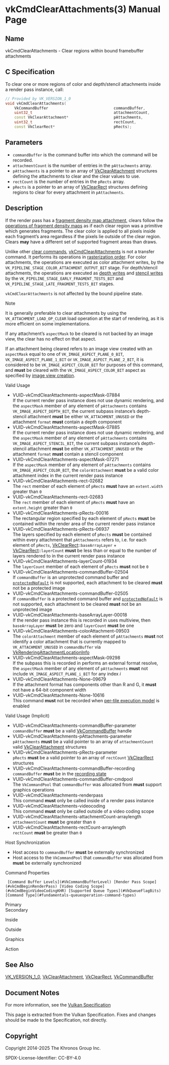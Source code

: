 # vkCmdClearAttachments(3) Manual Page

## Name

vkCmdClearAttachments - Clear regions within bound framebuffer attachments



## [](#_c_specification)C Specification

To clear one or more regions of color and depth/stencil attachments inside a render pass instance, call:

```c++
// Provided by VK_VERSION_1_0
void vkCmdClearAttachments(
    VkCommandBuffer                             commandBuffer,
    uint32_t                                    attachmentCount,
    const VkClearAttachment*                    pAttachments,
    uint32_t                                    rectCount,
    const VkClearRect*                          pRects);
```

## [](#_parameters)Parameters

- `commandBuffer` is the command buffer into which the command will be recorded.
- `attachmentCount` is the number of entries in the `pAttachments` array.
- `pAttachments` is a pointer to an array of [VkClearAttachment](https://registry.khronos.org/vulkan/specs/latest/man/html/VkClearAttachment.html) structures defining the attachments to clear and the clear values to use.
- `rectCount` is the number of entries in the `pRects` array.
- `pRects` is a pointer to an array of [VkClearRect](https://registry.khronos.org/vulkan/specs/latest/man/html/VkClearRect.html) structures defining regions to clear for every attachment in `pAttachments`.

## [](#_description)Description

If the render pass has a [fragment density map attachment](https://registry.khronos.org/vulkan/specs/latest/html/vkspec.html#renderpass-fragmentdensitymapattachment), clears follow the [operations of fragment density maps](https://registry.khronos.org/vulkan/specs/latest/html/vkspec.html#fragmentdensitymapops) as if each clear region was a primitive which generates fragments. The clear color is applied to all pixels inside each fragment’s area regardless if the pixels lie outside of the clear region. Clears **may** have a different set of supported fragment areas than draws.

Unlike other [clear commands](https://registry.khronos.org/vulkan/specs/latest/html/vkspec.html#clears), [vkCmdClearAttachments](https://registry.khronos.org/vulkan/specs/latest/man/html/vkCmdClearAttachments.html) is not a transfer command. It performs its operations in [rasterization order](https://registry.khronos.org/vulkan/specs/latest/html/vkspec.html#primsrast-order). For color attachments, the operations are executed as color attachment writes, by the `VK_PIPELINE_STAGE_COLOR_ATTACHMENT_OUTPUT_BIT` stage. For depth/stencil attachments, the operations are executed as [depth writes](https://registry.khronos.org/vulkan/specs/latest/html/vkspec.html#fragops-depth) and [stencil writes](https://registry.khronos.org/vulkan/specs/latest/html/vkspec.html#fragops-stencil) by the `VK_PIPELINE_STAGE_EARLY_FRAGMENT_TESTS_BIT` and `VK_PIPELINE_STAGE_LATE_FRAGMENT_TESTS_BIT` stages.

`vkCmdClearAttachments` is not affected by the bound pipeline state.

Note

It is generally preferable to clear attachments by using the `VK_ATTACHMENT_LOAD_OP_CLEAR` load operation at the start of rendering, as it is more efficient on some implementations.

If any attachment’s `aspectMask` to be cleared is not backed by an image view, the clear has no effect on that aspect.

If an attachment being cleared refers to an image view created with an `aspectMask` equal to one of `VK_IMAGE_ASPECT_PLANE_0_BIT`, `VK_IMAGE_ASPECT_PLANE_1_BIT` or `VK_IMAGE_ASPECT_PLANE_2_BIT`, it is considered to be `VK_IMAGE_ASPECT_COLOR_BIT` for purposes of this command, and **must** be cleared with the `VK_IMAGE_ASPECT_COLOR_BIT` aspect as specified by [image view creation](https://registry.khronos.org/vulkan/specs/latest/html/vkspec.html#image-views-plane-promotion).

Valid Usage

- [](#VUID-vkCmdClearAttachments-aspectMask-07884)VUID-vkCmdClearAttachments-aspectMask-07884  
  If the current render pass instance does not use dynamic rendering, and the `aspectMask` member of any element of `pAttachments` contains `VK_IMAGE_ASPECT_DEPTH_BIT`, the current subpass instance’s depth-stencil attachment **must** be either `VK_ATTACHMENT_UNUSED` or the attachment `format` **must** contain a depth component
- [](#VUID-vkCmdClearAttachments-aspectMask-07885)VUID-vkCmdClearAttachments-aspectMask-07885  
  If the current render pass instance does not use dynamic rendering, and the `aspectMask` member of any element of `pAttachments` contains `VK_IMAGE_ASPECT_STENCIL_BIT`, the current subpass instance’s depth-stencil attachment **must** be either `VK_ATTACHMENT_UNUSED` or the attachment `format` **must** contain a stencil component
- [](#VUID-vkCmdClearAttachments-aspectMask-07271)VUID-vkCmdClearAttachments-aspectMask-07271  
  If the `aspectMask` member of any element of `pAttachments` contains `VK_IMAGE_ASPECT_COLOR_BIT`, the `colorAttachment` **must** be a valid color attachment index in the current render pass instance
- [](#VUID-vkCmdClearAttachments-rect-02682)VUID-vkCmdClearAttachments-rect-02682  
  The `rect` member of each element of `pRects` **must** have an `extent.width` greater than `0`
- [](#VUID-vkCmdClearAttachments-rect-02683)VUID-vkCmdClearAttachments-rect-02683  
  The `rect` member of each element of `pRects` **must** have an `extent.height` greater than `0`
- [](#VUID-vkCmdClearAttachments-pRects-00016)VUID-vkCmdClearAttachments-pRects-00016  
  The rectangular region specified by each element of `pRects` **must** be contained within the render area of the current render pass instance
- [](#VUID-vkCmdClearAttachments-pRects-06937)VUID-vkCmdClearAttachments-pRects-06937  
  The layers specified by each element of `pRects` **must** be contained within every attachment that `pAttachments` refers to, i.e. for each element of `pRects`, [VkClearRect](https://registry.khronos.org/vulkan/specs/latest/man/html/VkClearRect.html)::`baseArrayLayer` + [VkClearRect](https://registry.khronos.org/vulkan/specs/latest/man/html/VkClearRect.html)::`layerCount` **must** be less than or equal to the number of layers rendered to in the current render pass instance
- [](#VUID-vkCmdClearAttachments-layerCount-01934)VUID-vkCmdClearAttachments-layerCount-01934  
  The `layerCount` member of each element of `pRects` **must** not be `0`
- [](#VUID-vkCmdClearAttachments-commandBuffer-02504)VUID-vkCmdClearAttachments-commandBuffer-02504  
  If `commandBuffer` is an unprotected command buffer and [`protectedNoFault`](https://registry.khronos.org/vulkan/specs/latest/html/vkspec.html#limits-protectedNoFault) is not supported, each attachment to be cleared **must** not be a protected image
- [](#VUID-vkCmdClearAttachments-commandBuffer-02505)VUID-vkCmdClearAttachments-commandBuffer-02505  
  If `commandBuffer` is a protected command buffer and [`protectedNoFault`](https://registry.khronos.org/vulkan/specs/latest/html/vkspec.html#limits-protectedNoFault) is not supported, each attachment to be cleared **must** not be an unprotected image
- [](#VUID-vkCmdClearAttachments-baseArrayLayer-00018)VUID-vkCmdClearAttachments-baseArrayLayer-00018  
  If the render pass instance this is recorded in uses multiview, then `baseArrayLayer` **must** be zero and `layerCount` **must** be one
- [](#VUID-vkCmdClearAttachments-colorAttachment-09503)VUID-vkCmdClearAttachments-colorAttachment-09503  
  The `colorAttachment` member of each element of `pAttachments` **must** not identify a color attachment that is currently mapped to `VK_ATTACHMENT_UNUSED` in `commandBuffer` via [VkRenderingAttachmentLocationInfo](https://registry.khronos.org/vulkan/specs/latest/man/html/VkRenderingAttachmentLocationInfo.html)
- [](#VUID-vkCmdClearAttachments-aspectMask-09298)VUID-vkCmdClearAttachments-aspectMask-09298  
  If the subpass this is recorded in performs an external format resolve, the `aspectMask` member of any element of `pAttachments` **must** not include `VK_IMAGE_ASPECT_PLANE_i_BIT` for any index *i*
- [](#VUID-vkCmdClearAttachments-None-09679)VUID-vkCmdClearAttachments-None-09679  
  If the attachment format has components other than R and G, it **must** not have a 64-bit component width
- [](#VUID-vkCmdClearAttachments-None-10616)VUID-vkCmdClearAttachments-None-10616  
  This command **must** not be recorded when [per-tile execution model](https://registry.khronos.org/vulkan/specs/latest/html/vkspec.html#renderpass-per-tile-execution-model) is enabled

Valid Usage (Implicit)

- [](#VUID-vkCmdClearAttachments-commandBuffer-parameter)VUID-vkCmdClearAttachments-commandBuffer-parameter  
  `commandBuffer` **must** be a valid [VkCommandBuffer](https://registry.khronos.org/vulkan/specs/latest/man/html/VkCommandBuffer.html) handle
- [](#VUID-vkCmdClearAttachments-pAttachments-parameter)VUID-vkCmdClearAttachments-pAttachments-parameter  
  `pAttachments` **must** be a valid pointer to an array of `attachmentCount` valid [VkClearAttachment](https://registry.khronos.org/vulkan/specs/latest/man/html/VkClearAttachment.html) structures
- [](#VUID-vkCmdClearAttachments-pRects-parameter)VUID-vkCmdClearAttachments-pRects-parameter  
  `pRects` **must** be a valid pointer to an array of `rectCount` [VkClearRect](https://registry.khronos.org/vulkan/specs/latest/man/html/VkClearRect.html) structures
- [](#VUID-vkCmdClearAttachments-commandBuffer-recording)VUID-vkCmdClearAttachments-commandBuffer-recording  
  `commandBuffer` **must** be in the [recording state](#commandbuffers-lifecycle)
- [](#VUID-vkCmdClearAttachments-commandBuffer-cmdpool)VUID-vkCmdClearAttachments-commandBuffer-cmdpool  
  The `VkCommandPool` that `commandBuffer` was allocated from **must** support graphics operations
- [](#VUID-vkCmdClearAttachments-renderpass)VUID-vkCmdClearAttachments-renderpass  
  This command **must** only be called inside of a render pass instance
- [](#VUID-vkCmdClearAttachments-videocoding)VUID-vkCmdClearAttachments-videocoding  
  This command **must** only be called outside of a video coding scope
- [](#VUID-vkCmdClearAttachments-attachmentCount-arraylength)VUID-vkCmdClearAttachments-attachmentCount-arraylength  
  `attachmentCount` **must** be greater than `0`
- [](#VUID-vkCmdClearAttachments-rectCount-arraylength)VUID-vkCmdClearAttachments-rectCount-arraylength  
  `rectCount` **must** be greater than `0`

Host Synchronization

- Host access to `commandBuffer` **must** be externally synchronized
- Host access to the `VkCommandPool` that `commandBuffer` was allocated from **must** be externally synchronized

Command Properties

     [Command Buffer Levels](#VkCommandBufferLevel) [Render Pass Scope](#vkCmdBeginRenderPass) [Video Coding Scope](#vkCmdBeginVideoCodingKHR) [Supported Queue Types](#VkQueueFlagBits) [Command Type](#fundamentals-queueoperation-command-types)

Primary  
Secondary

Inside

Outside

Graphics

Action

## [](#_see_also)See Also

[VK\_VERSION\_1\_0](https://registry.khronos.org/vulkan/specs/latest/man/html/VK_VERSION_1_0.html), [VkClearAttachment](https://registry.khronos.org/vulkan/specs/latest/man/html/VkClearAttachment.html), [VkClearRect](https://registry.khronos.org/vulkan/specs/latest/man/html/VkClearRect.html), [VkCommandBuffer](https://registry.khronos.org/vulkan/specs/latest/man/html/VkCommandBuffer.html)

## [](#_document_notes)Document Notes

For more information, see the [Vulkan Specification](https://registry.khronos.org/vulkan/specs/latest/html/vkspec.html#vkCmdClearAttachments)

This page is extracted from the Vulkan Specification. Fixes and changes should be made to the Specification, not directly.

## [](#_copyright)Copyright

Copyright 2014-2025 The Khronos Group Inc.

SPDX-License-Identifier: CC-BY-4.0